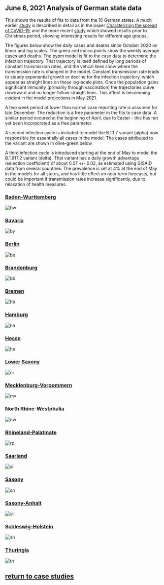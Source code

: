 ## June 6, 2021 Analysis of German state data

This shows the results of fits to data from the 16 German states.
A much earlier [study](../archive/germany20200625/index.md)
is described in detail as in the paper [Charaterizing the spread of CoViD-19](../index.md),
and the more recent [study](../archive/germany20201206/index.md)
which showed results prior to Christmas period, showing interesting results for different age groups.

The figures below show the daily cases and deaths since October 2020 on linear and log scales.
The green and indico points show the weekly average cases and deaths.
The pypm model is fit to the case data to determine the infection trajectory.
That trajectory is itself defined by long periods of constant transmission rates,
and the vetical lines show where the transmission rate is changed in the model.
Constant transmission rate leads to steady exponential growth or decline for the infection trajectory,
which appear as straight lines on these log-scale plots.
Once the population gains significant immunity (primarily through vaccination) the
trajectories curve downward and no longer follow straight lines.
This effect is becomming evident in the model projections in May 2021.

A two week period of lower than normal case reporting rate is assumed for late December.
The reduction is a free parameter in the fits to case data.
A similar period occured at the beginning of April, due to Easter - this has not
yet been incorporated as a free parameter.

A second infection cycle is included to model the B.1.1.7 variant (alpha)
now responsible for essentially all cases in the model.
The cases attributed to the variant are shown in olive-green below. 

A third infection cycle is introduced starting at the end of May to model the B.1.617.2 variant (delta).
That variant has a daily growth advantage (selection coefficient) of about 0.07 +/- 0.02, as estimated
using GISAID data from several countries.
The prevalence is set at 4% at the end of May in the models for all states, and has little effect on
near term forecasts, but could be important if transmission rates increase significantly, due to
relaxation of health measures.

### [Baden-Wurttemberg](img/bw_2_9_0606.pdf)

![bw](img/bw_2_9_0606.png)

### [Bavaria](img/by_2_9_0606.pdf)

![by](img/by_2_9_0606.png)

### [Berlin](img/be_2_9_0606.pdf)

![be](img/be_2_9_0606.png)

### [Brandenburg](img/bb_2_9_0606.pdf)

![bb](img/bb_2_9_0606.png)

### [Bremen](img/hb_2_9_0606.pdf)

![hb](img/hb_2_9_0606.png)

### [Hamburg](img/hh_2_9_0606.pdf)

![hh](img/hh_2_9_0606.png)

### [Hesse](img/he_2_9_0606.pdf)

![he](img/he_2_9_0606.png)

### [Lower Saxony](img/ni_2_9_0606.pdf)

![ni](img/ni_2_9_0606.png)

### [Mecklenburg-Vorpommern](img/mv_2_9_0606.pdf)

![mv](img/mv_2_9_0606.png)

### [North Rhine-Westphalia](img/nw_2_9_0606.pdf)

![nw](img/nw_2_9_0606.png)

### [Rhineland-Palatinate](img/rp_2_9_0606.pdf)

![rp](img/rp_2_9_0606.png)

### [Saarland](img/sl_2_9_0606.pdf)

![sl](img/sl_2_9_0606.png)

### [Saxony](img/sn_2_9_0606.pdf)

![sn](img/sn_2_9_0606.png)

### [Saxony-Anhalt](img/st_2_9_0606.pdf)

![st](img/st_2_9_0606.png)

### [Schleswig-Holstein](img/sh_2_9_0606.pdf)

![sh](img/sh_2_9_0606.png)

### [Thuringia](img/th_2_9_0606.pdf)

![th](img/th_2_9_0606.png)


## [return to case studies](../index.md)

